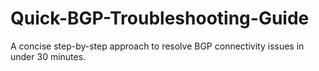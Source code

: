 # Quick-BGP-Troubleshooting-Guide
A concise step-by-step approach to resolve BGP connectivity issues in under 30 minutes.
